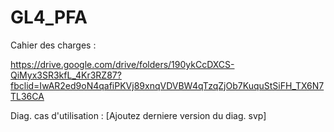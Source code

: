 # GL4_PFA

Cahier des charges :

https://drive.google.com/drive/folders/190ykCcDXCS-QiMyx3SR3kfL_4Kr3RZ87?fbclid=IwAR2ed9oN4qafiPKVj89xnqVDVBW4qTzqZjOb7KuquStSiFH_TX6N7TL36CA

Diag. cas d'utilisation : [Ajoutez derniere version du diag. svp]